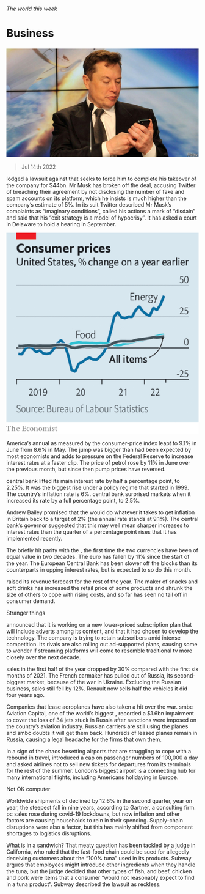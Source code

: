 ###### The world this week

# Business 

#####  

![image](images/20220716_WWP501.jpg) 

> Jul 14th 2022 

 lodged a lawsuit against  that seeks to force him to complete his takeover of the company for $44bn. Mr Musk has broken off the deal, accusing Twitter of breaching their agreement by not disclosing the number of fake and spam accounts on its platform, which he insists is much higher than the company’s estimate of 5%. In its suit Twitter described Mr Musk’s complaints as “imaginary conditions”, called his actions a mark of “disdain” and said that his “exit strategy is a model of hypocrisy”. It has asked a court in Delaware to hold a hearing in September. 

![image](images/20220716_WWC181.png) 


America’s annual  as measured by the consumer-price index leapt to 9.1% in June from 8.6% in May. The jump was bigger than had been expected by most economists and adds to pressure on the Federal Reserve to increase interest rates at a faster clip. The price of petrol rose by 11% in June over the previous month, but since then pump prices have reversed. 

 central bank lifted its main interest rate by half a percentage point, to 2.25%. It was the biggest rise under a policy regime that started in 1999. The country’s inflation rate is 6%.  central bank surprised markets when it increased its rate by a full percentage point, to 2.5%.

Andrew Bailey promised that the  would do whatever it takes to get inflation in Britain back to a target of 2% (the annual rate stands at 9.1%). The central bank’s governor suggested that this may well mean sharper increases to interest rates than the quarter of a percentage point rises that it has implemented recently. 

The  briefly hit parity with the , the first time the two currencies have been of equal value in two decades. The euro has fallen by 11% since the start of the year. The European Central Bank has been slower off the blocks than its counterparts in upping interest rates, but is expected to so do this month.

 raised its revenue forecast for the rest of the year. The maker of snacks and soft drinks has increased the retail price of some products and shrunk the size of others to cope with rising costs, and so far has seen no tail off in consumer demand. 

Stranger things 

 announced that it is working on a new lower-priced subscription plan that will include adverts among its content, and that it had chosen  to develop the technology. The company is trying to retain subscribers amid intense competition. Its rivals are also rolling out ad-supported plans, causing some to wonder if streaming platforms will come to resemble traditional tv more closely over the next decade.

 sales in the first half of the year dropped by 30% compared with the first six months of 2021. The French carmaker has pulled out of Russia, its second-biggest market, because of the war in Ukraine. Excluding the Russian business, sales still fell by 12%. Renault now sells half the vehicles it did four years ago. 

Companies that lease aeroplanes have also taken a hit over the war. smbc Aviation Capital, one of the world’s biggest , recorded a $1.6bn impairment to cover the loss of 34 jets stuck in Russia after sanctions were imposed on the country’s aviation industry. Russian carriers are still using the planes and smbc doubts it will get them back. Hundreds of leased planes remain in Russia, causing a legal headache for the firms that own them. 

In a sign of the chaos besetting airports that are struggling to cope with a rebound in travel,  introduced a cap on passenger numbers of 100,000 a day and asked airlines not to sell new tickets for departures from its terminals for the rest of the summer. London’s biggest airport is a connecting hub for many international flights, including Americans holidaying in Europe. 

Not OK computer

Worldwide shipments of  declined by 12.6% in the second quarter, year on year, the steepest fall in nine years, according to Gartner, a consulting firm. pc sales rose during covid-19 lockdowns, but now inflation and other factors are causing households to rein in their spending. Supply-chain disruptions were also a factor, but this has mainly shifted from component shortages to logistics disruptions.

What is in a  sandwich? That meaty question has been tackled by a judge in California, who ruled that the fast-food chain could be sued for allegedly deceiving customers about the “100% tuna” used in its products. Subway argues that employees might introduce other ingredients when they handle the tuna, but the judge decided that other types of fish, and beef, chicken and pork were items that a consumer “would not reasonably expect to find in a tuna product”. Subway described the lawsuit as reckless. 

